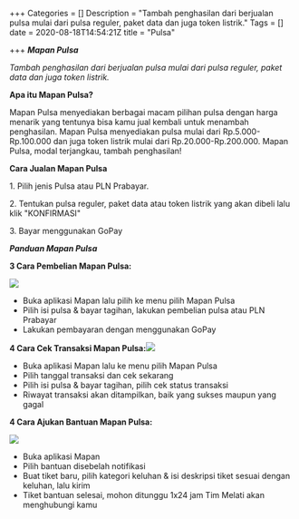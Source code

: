 +++
Categories = []
Description = "Tambah penghasilan dari berjualan pulsa mulai dari pulsa reguler, paket data dan juga token listrik."
Tags = []
date = 2020-08-18T14:54:21Z
title = "Pulsa"

+++
**_Mapan Pulsa_**

_Tambah penghasilan dari berjualan pulsa mulai dari pulsa reguler, paket data dan juga token listrik._

**Apa itu Mapan Pulsa?**

Mapan Pulsa menyediakan berbagai macam pilihan pulsa dengan harga menarik yang tentunya bisa kamu jual kembali untuk menambah penghasilan. Mapan Pulsa menyediakan pulsa mulai dari Rp.5.000-Rp.100.000 dan juga token listrik mulai dari Rp.20.000-Rp.200.000. Mapan Pulsa, modal terjangkau, tambah penghasilan!

**Cara Jualan Mapan Pulsa**

1\. Pilih jenis Pulsa atau PLN Prabayar.

2\. Tentukan pulsa reguler, paket data atau token listrik yang akan dibeli lalu klik "KONFIRMASI"

3\. Bayar menggunakan GoPay

**_Panduan Mapan Pulsa_**

**3 Cara Pembelian Mapan Pulsa:**

**_![](/images/screen-shot-2020-10-26-at-15-34-50.png)_**

* Buka aplikasi Mapan lalu pilih ke menu pilih Mapan Pulsa
* Pilih isi pulsa & bayar tagihan, lakukan pembelian pulsa atau PLN Prabayar
* Lakukan pembayaran dengan menggunakan GoPay

**4 Cara Cek Transaksi Mapan Pulsa:![](/images/screen-shot-2020-10-26-at-15-36-13.png)**

* Buka aplikasi Mapan lalu ke menu pilih Mapan Pulsa
* Pilih tanggal transaksi dan cek sekarang
* Pilih isi pulsa & bayar tagihan, pilih cek status transaksi
* Riwayat transaksi akan ditampilkan, baik yang sukses maupun yang gagal

**4 Cara Ajukan Bantuan Mapan Pulsa:**

![](/images/screen-shot-2020-10-26-at-15-36-44.png)

* Buka aplikasi Mapan
* Pilih bantuan disebelah notifikasi
* Buat tiket baru, pilih kategori keluhan & isi deskripsi tiket sesuai dengan keluhan, lalu kirim
* Tiket bantuan selesai, mohon ditunggu 1x24 jam Tim Melati akan menghubungi kamu